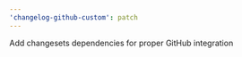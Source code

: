 ```yaml
---
'changelog-github-custom': patch
---
```


Add changesets dependencies for proper GitHub integration
